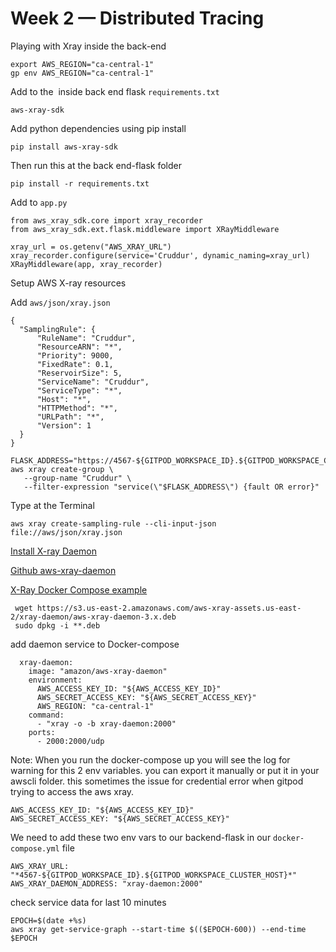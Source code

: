 # Week 2 — Distributed Tracing

Playing with Xray inside the back-end 

```
export AWS_REGION="ca-central-1"
gp env AWS_REGION="ca-central-1"
```

Add to the  inside back end flask `requirements.txt`

```
aws-xray-sdk
```

Add python dependencies using pip install 
```
pip install aws-xray-sdk
```

Then run this at the back end-flask folder

```
pip install -r requirements.txt
```

Add to `app.py`

```
from aws_xray_sdk.core import xray_recorder
from aws_xray_sdk.ext.flask.middleware import XRayMiddleware

xray_url = os.getenv("AWS_XRAY_URL")
xray_recorder.configure(service='Cruddur', dynamic_naming=xray_url)
XRayMiddleware(app, xray_recorder)
```

Setup AWS X-ray resources 

Add `aws/json/xray.json`

```
{
  "SamplingRule": {
      "RuleName": "Cruddur",
      "ResourceARN": "*",
      "Priority": 9000,
      "FixedRate": 0.1,
      "ReservoirSize": 5,
      "ServiceName": "Cruddur",
      "ServiceType": "*",
      "Host": "*",
      "HTTPMethod": "*",
      "URLPath": "*",
      "Version": 1
  }
}
```

```
FLASK_ADDRESS="https://4567-${GITPOD_WORKSPACE_ID}.${GITPOD_WORKSPACE_CLUSTER_HOST}"
aws xray create-group \
   --group-name "Cruddur" \
   --filter-expression "service(\"$FLASK_ADDRESS\") {fault OR error}"
```

Type at the Terminal 

```
aws xray create-sampling-rule --cli-input-json file://aws/json/xray.json
```

[Install X-ray Daemon](https://docs.aws.amazon.com/xray/latest/devguide/xray-daemon.html)

[Github aws-xray-daemon](https://github.com/aws/aws-xray-daemon) 

[X-Ray Docker Compose example](https://github.com/marjamis/xray/blob/master/docker-compose.yml)

```
 wget https://s3.us-east-2.amazonaws.com/aws-xray-assets.us-east-2/xray-daemon/aws-xray-daemon-3.x.deb
 sudo dpkg -i **.deb
```

add daemon service to Docker-compose

```
  xray-daemon:
    image: "amazon/aws-xray-daemon"
    environment:
      AWS_ACCESS_KEY_ID: "${AWS_ACCESS_KEY_ID}"
      AWS_SECRET_ACCESS_KEY: "${AWS_SECRET_ACCESS_KEY}"
      AWS_REGION: "ca-central-1"
    command:
      - "xray -o -b xray-daemon:2000"
    ports:
      - 2000:2000/udp
```
Note: When you run the docker-compose up you will see the log for warning for this 2 env variables. you can export it manually or put it in your awscli folder. this sometimes the issue for credential error when gitpod trying to access the aws xray. 

```
AWS_ACCESS_KEY_ID: "${AWS_ACCESS_KEY_ID}"
AWS_SECRET_ACCESS_KEY: "${AWS_SECRET_ACCESS_KEY}"

```

We need to add these two env vars to our backend-flask in our `docker-compose.yml` file
```
AWS_XRAY_URL: "*4567-${GITPOD_WORKSPACE_ID}.${GITPOD_WORKSPACE_CLUSTER_HOST}*"
AWS_XRAY_DAEMON_ADDRESS: "xray-daemon:2000"
```

check service data for last 10 minutes

```
EPOCH=$(date +%s)
aws xray get-service-graph --start-time $(($EPOCH-600)) --end-time $EPOCH
```

